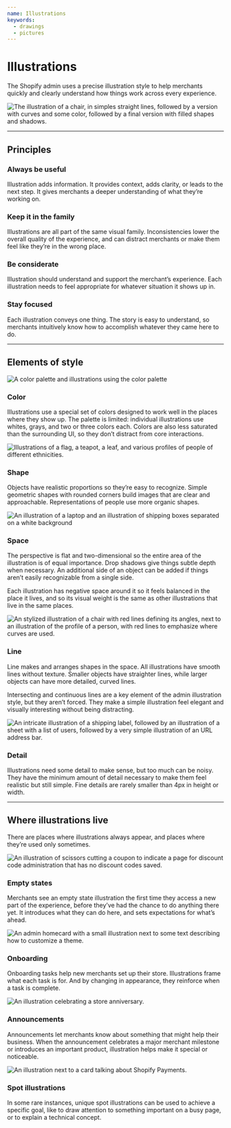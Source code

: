 ```yaml
---
name: Illustrations
keywords:
  - drawings
  - pictures
---
```


# Illustrations

The Shopify admin uses a precise illustration style to help merchants quickly and clearly understand how things work across every experience.

![The illustration of a chair, in simples straight lines, followed by a version with curves and some color, followed by a final version with filled shapes and shadows.](/images/foundations/design/illustrations/illustrations-intro@2x.png)

---

## Principles

### Always be useful

Illustration adds information. It provides context, adds clarity, or leads to the next step. It gives merchants a deeper understanding of what they’re working on.

### Keep it in the family

Illustrations are all part of the same visual family. Inconsistencies lower the overall quality of the experience, and can distract merchants or make them feel like they’re in the wrong place.

### Be considerate

Illustration should understand and support the merchant’s experience. Each illustration needs to feel appropriate for whatever situation it shows up in.

### Stay focused

Each illustration conveys one thing. The story is easy to understand, so merchants intuitively know how to accomplish whatever they came here to do.

---

## Elements of style

![A color palette and illustrations using the color palette](/images/foundations/design/illustrations/illustrations-color@2x.png)

### Color

Illustrations use a special set of colors designed to work well in the places where they show up. The palette is limited: individual illustrations use whites, grays, and two or three colors each. Colors are also less saturated than the surrounding UI, so they don’t distract from core interactions.

![Illustrations of a flag, a teapot, a leaf, and various profiles of people of different ethnicities.](/images/foundations/design/illustrations/illustrations-shape@2x.png)

### Shape

Objects have realistic proportions so they’re easy to recognize. Simple geometric shapes with rounded corners build images that are clear and approachable. Representations of people use more organic shapes.

![An illustration of a laptop and an illustration of shipping boxes separated on a white background](/images/foundations/design/illustrations/illustrations-space@2x.png)

### Space

The perspective is flat and two-dimensional so the entire area of the illustration is of equal importance. Drop shadows give things subtle depth when necessary. An additional side of an object can be added if things aren’t easily recognizable from a single side.

Each illustration has negative space around it so it feels balanced in the place it lives, and so its visual weight is the same as other illustrations that live in the same places.

![An stylized illustration of a chair with red lines defining its angles, next to an illustration of the profile of a person, with red lines to emphasize where curves are used.](/images/foundations/design/illustrations/illustrations-line@2x.png)

### Line

Line makes and arranges shapes in the space. All illustrations have smooth lines without texture. Smaller objects have straighter lines, while larger objects can have more detailed, curved lines.

Intersecting and continuous lines are a key element of the admin illustration style, but they aren’t forced. They make a simple illustration feel elegant and visually interesting without being distracting.

![An intricate illustration of a shipping label, followed by an illustration of a sheet with a list of users, followed by a very simple illustration of an URL address bar.](/images/foundations/design/illustrations/illustrations-detail@2x.png)

### Detail

Illustrations need some detail to make sense, but too much can be noisy. They have the minimum amount of detail necessary to make them feel realistic but still simple. Fine details are rarely smaller than 4px in height or width.

---

## Where illustrations live

There are places where illustrations always appear, and places where they’re used only sometimes.

![An illustration of scissors cutting a coupon to indicate a page for discount code administration that has no discount codes saved.](/images/foundations/design/illustrations/illustrations-empty-states@2x.png)

### Empty states

Merchants see an empty state illustration the first time they access a new part of the experience, before they’ve had the chance to do anything there yet. It introduces what they can do here, and sets expectations for what’s ahead.

![An admin homecard with a small illustration next to some text describing how to customize a theme.](/images/foundations/design/illustrations/illustrations-onboarding@2x.png)

### Onboarding

Onboarding tasks help new merchants set up their store. Illustrations frame what each task is for. And by changing in appearance, they reinforce when a task is complete.

![An illustration celebrating a store anniversary.](/images/foundations/design/illustrations/illustrations-announcements@2x.png)

### Announcements

Announcements let merchants know about something that might help their business. When the announcement celebrates a major merchant milestone or introduces an important product, illustration helps make it special or noticeable.

![An illustration next to a card talking about Shopify Payments.](/images/foundations/design/illustrations/illustrations-spot@2x.png)

### Spot illustrations

In some rare instances, unique spot illustrations can be used to achieve a specific goal, like to draw attention to something important on a busy page, or to explain a technical concept.
